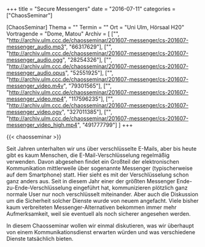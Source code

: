 +++
title = "Secure Messengers"
date = "2016-07-11"
categories = ["ChaosSeminar"]

[ChaosSeminar]
Thema = ""
Termin = ""
Ort = "Uni Ulm, Hörsaal H20"
Vortragende = "Dome, Matou"
Archiv = [
	["", "http://archiv.ulm.ccc.de/chaosseminar/201607-messenger/cs-201607-messenger_audio.mp3", "66317629"],
	["", "http://archiv.ulm.ccc.de/chaosseminar/201607-messenger/cs-201607-messenger_audio.ogg", "28254326"],
	["", "http://archiv.ulm.ccc.de/chaosseminar/201607-messenger/cs-201607-messenger_audio.opus", "52551925"],
	["", "http://archiv.ulm.ccc.de/chaosseminar/201607-messenger/cs-201607-messenger_video.m4v", "79301565"],
	["", "http://archiv.ulm.ccc.de/chaosseminar/201607-messenger/cs-201607-messenger_video.mp4", "117596235"],
	["", "http://archiv.ulm.ccc.de/chaosseminar/201607-messenger/cs-201607-messenger_video.ogv", "327011385"],
	["", "http://archiv.ulm.ccc.de/chaosseminar/201607-messenger/cs-201607-messenger_video_high.mp4", "491777799"]
	]
+++

{{< chaosseminar >}}

Seit Jahren unterhalten wir uns über verschlüsselte E-Mails, aber bis heute gibt es kaum Menschen, die E-Mail-Verschlüsselung regelmäßig verwenden. Davon abgesehen findet ein Großteil der elektronischen Kommunikation mittlerweile über sogenannte Messenger (typischerweise auf dem Smartphone) statt. Hier sieht es mit der Verschlüsselung schon ganz anders aus. Seit in diesem Jahr einer der größten Messenger Ende-zu-Ende-Verschlüsselung eingeführt hat, kommunizieren plötzlich ganz normale User nur noch verschlüsselt miteinander. Aber auch die Diskussion um die Sicherheit solcher Dienste wurde von neuem angefacht. Viele bisher kaum verbreiteten Messenger-Alternativen bekommen immer mehr Aufmerksamkeit, weil sie eventuell als noch sicherer angesehen werden.

In diesem Chaosseminar wollen wir einmal diskutieren, was wir überhaupt von einem Kommunikationsdienst erwarten würden und was verschiedene Dienste tatsächlich bieten.
